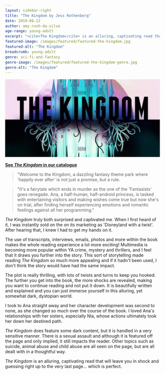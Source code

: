 ```yaml
---
layout: sidebar-right
title: "The Kingdom by Jess Rothenberg"
date: 2019-08-22
author: amy-rush-da-silva
age-range: young-adult
excerpt: "<cite>The Kingdom</cite> is an alluring, captivating read that will leave you in shock and guessing right up to the very last page."
featured-image: /images/featured/featured-the-kingdom.jpg
featured-alt: "The Kingdom"
breadcrumb: young-adult
genre: sci-fi-and-fantasy
genre-image: /images/featured/featured-the-kingdom-genre.jpg
genre-alt: "The Kingdom"
---
```


![The Kingdom](/images/featured/featured-the-kingdom.jpg)

**[See <cite>The Kingdom</cite> in our catalogue](https://suffolk.spydus.co.uk/cgi-bin/spydus.exe/ENQ/OPAC/BIBENQ?BRN=2584774)**

> "Welcome to the Kingdom, a dazzling fantasy theme park where 'happily ever after' is not just a promise, but a rule.

> "It's a fairytale which ends in murder as the one of the 'Fantasists' goes renegade. Ana, a half-human, half-android princess, is tasked with entertaining visitors and making wishes come true but now she's on trial, after finding herself experiencing emotions and romantic feelings against all her programming."

<cite>The Kingdom</cite> truly both surprised and captivated me. When I first heard of it, I was instantly sold on the on its marketing as 'Disneyland with a twist'. After hearing that, I knew I had to get my hands on it.

The use of transcripts, interviews, emails, photos and more within the book makes the whole reading experience a lot more exciting! Multimedia is becoming more popular within YA crime, mystery and thrillers, and I feel that it draws you further into the story. This sort of storytelling made reading <cite>The Kingdom</cite> so much more appealing and if it hadn't been used, I don't think the story would have had the same impact.

The plot is really thrilling, with lots of twists and turns to keep you hooked. The further you get into the book, the more shocks are revealed, making you want to continue reading and not put it down. It is beautifully written and explained and you can just immerse yourself in this alluring, yet somewhat dark, dystopian world.

I took to Ana straight away and her character development was second to none, as she changed so much over the course of the book. I loved Ana's relationships with her sisters, especially Nia, whose actions ultimately took her down her destined path.

<cite>The Kingdom</cite> does feature some dark content, but it is handled in a very sensitive manner. There is a sexual assault and although it is featured off the page and only implied, it still impacts the reader. Other topics such as suicide, animal abuse and child abuse are all seen on the page, but are all dealt with in a thoughtful way.

<cite>The Kingdom</cite> is an alluring, captivating read that will leave you in shock and guessing right up to the very last page... which is perfect.
